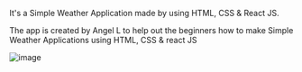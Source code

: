 It's a Simple Weather Application made by using HTML, CSS & React JS.

The app is created by Angel L to help out the beginners how to make Simple Weather Applications using HTML, CSS & react JS

![image](https://github.com/user-attachments/assets/e9b819d3-21c8-4481-ae8d-2f524a6aba84)
